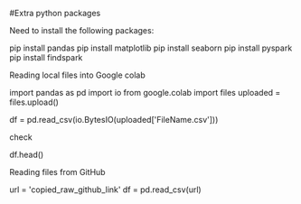 #Extra python packages

Need to install the following packages:

 pip install pandas
 pip install matplotlib
 pip install seaborn
 pip install pyspark
 pip install findspark


Reading local files into Google colab

 import pandas as pd
 import io
 from google.colab import files
 uploaded = files.upload()

 df = pd.read_csv(io.BytesIO(uploaded['FileName.csv']))

 check

 df.head()


Reading files from GitHub

url = 'copied_raw_github_link'
df = pd.read_csv(url)
